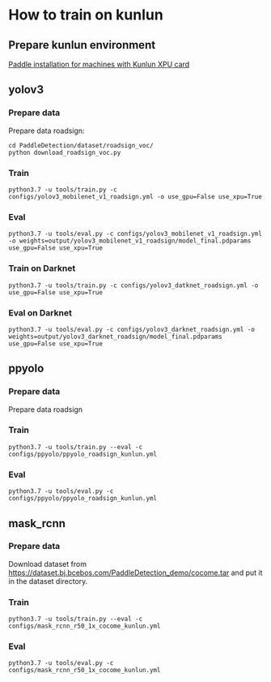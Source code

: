 # How to train on kunlun

## Prepare kunlun environment
[Paddle installation for machines with Kunlun XPU card](https://www.paddlepaddle.org.cn/install/quick?docurl=/documentation/docs/zh/2.0-rc1/install/install_Kunlun_zh.html)

## yolov3

### Prepare data
Prepare data roadsign:
```shell
cd PaddleDetection/dataset/roadsign_voc/
python download_roadsign_voc.py
```

### Train
```shell
python3.7 -u tools/train.py -c configs/yolov3_mobilenet_v1_roadsign.yml -o use_gpu=False use_xpu=True
```


### Eval
```shell
python3.7 -u tools/eval.py -c configs/yolov3_mobilenet_v1_roadsign.yml -o weights=output/yolov3_mobilenet_v1_roadsign/model_final.pdparams use_gpu=False use_xpu=True
```

### Train on Darknet
```shell
python3.7 -u tools/train.py -c configs/yolov3_datknet_roadsign.yml -o use_gpu=False use_xpu=True
```


### Eval on Darknet
```shell
python3.7 -u tools/eval.py -c configs/yolov3_darknet_roadsign.yml -o weights=output/yolov3_darknet_roadsign/model_final.pdparams use_gpu=False use_xpu=True
```


## ppyolo

### Prepare data
Prepare data roadsign


### Train
```shell
python3.7 -u tools/train.py --eval -c configs/ppyolo/ppyolo_roadsign_kunlun.yml
```


### Eval
```shell
python3.7 -u tools/eval.py -c configs/ppyolo/ppyolo_roadsign_kunlun.yml
```


## mask_rcnn

### Prepare data
Download dataset from https://dataset.bj.bcebos.com/PaddleDetection_demo/cocome.tar and put it in the dataset directory.



### Train
```shell
python3.7 -u tools/train.py --eval -c configs/mask_rcnn_r50_1x_cocome_kunlun.yml
```


### Eval
```shell
python3.7 -u tools/eval.py -c configs/mask_rcnn_r50_1x_cocome_kunlun.yml
```
